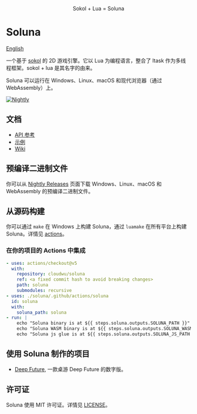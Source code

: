 <div align="center">

Sokol + Lua = Soluna

</div>

# Soluna

[English](./README.md)

一个基于 [sokol](https://github.com/floooh/sokol) 的 2D 游戏引擎。它以 Lua 为编程语言，整合了 ltask 作为多线程框架。sokol + lua 是其名字的由来。

Soluna 可以运行在 Windows、Linux、macOS 和现代浏览器（通过 WebAssembly）上。

[![Nightly](/../../actions/workflows/nightly.yml/badge.svg)](/../../actions/workflows/nightyly.yml)

## 文档

- [API 参考](./docs)
- [示例](./test)
- [Wiki](https://github.com/cloudwu/soluna/wiki)

## 预编译二进制文件

你可以从 [Nightly Releases](/../../releases/tag/nightly) 页面下载 Windows、Linux、macOS 和
WebAssembly 的预编译二进制文件。

## 从源码构建

你可以通过 `make` 在 Windows 上构建 Soluna，通过 `luamake` 在所有平台上构建 Soluna。详情见
[actions](./.github/actions/soluna)。

### 在你的项目的 Actions 中集成

```yaml
- uses: actions/checkout@v5
  with:
    repository: cloudwu/soluna
    ref: <a fixed commit hash to avoid breaking changes>
    path: soluna
    submodules: recursive
- uses: ./soluna/.github/actions/soluna
  id: soluna
  with:
    soluna_path: soluna
- run: |
    echo "Soluna binary is at ${{ steps.soluna.outputs.SOLUNA_PATH }}"
    echo "Soluna WASM binary is at ${{ steps.soluna.outputs.SOLUNA_WASM_PATH }}"
    echo "Soluna js glue is at ${{ steps.soluna.outputs.SOLUNA_JS_PATH }}"

```

## 使用 Soluna 制作的项目

- [Deep Future](https://github.com/cloudwu/deepfuture), 一款桌游 Deep Future 的数字版。

## 许可证

Soluna 使用 MIT 许可证。详情见 [LICENSE](./LICENSE)。


